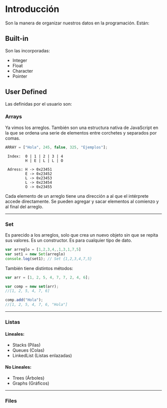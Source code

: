 # Introducción

Son la manera de organizar nuestros datos en la programación. Están:

## Built-in

Son las incorporadas:

- Integer
- Float
- Character
- Pointer

## User Defined

Las definidas por el usuario son:

### Arrays

Ya vimos los arreglos. También son una estructura nativa de JavaScript en la que se ordena una serie de elementos entre corchetes y separados por comas.

```js
ARRAY = ["Hola", 245, false, 325, "Ejemplos"];
```

     Index:  0 | 1 | 2 | 3 | 4
             H | E | L | L | O

     Adress: H -> 0x23451
             E -> 0x23452
             L -> 0x23453
             L -> 0x23454
             O -> 0x23455


Cada elemento de un arreglo tiene una dirección a al que el intérprete accede directamente. Se pueden agregar y sacar elementos al comienzo y al final del arreglo.

---

### Set

Es parecido a los arreglos, solo que crea un nuevo objeto sin que se repita sus valores. Es un constructor. Es para cualquier tipo de dato.

```js
var arreglo = [1,2,3,4,,1,3,1,7,5]
var set1 = new Set(arreglo)
console.log(set1); // Set {1,2,3,4,7,5} 
```

También tiene distintos métodos:

```js
var arr = [1, 2, 5, 4, 7, 7, 2, 4, 6];

var comp = new set(arr);
//[1, 2, 5, 4, 7, 6]

comp.add("Hola");
//[1, 2, 5, 4, 7, 6, "Hola"]
```

---

### Listas

#### **Lineales:**

- Stacks (Pilas)
- Queues (Colas)
- LinkedList (Listas enlazadas)

#### **No Lineales:**

- Trees (Árboles)
- Graphs (Gráficos)

---

### Files
